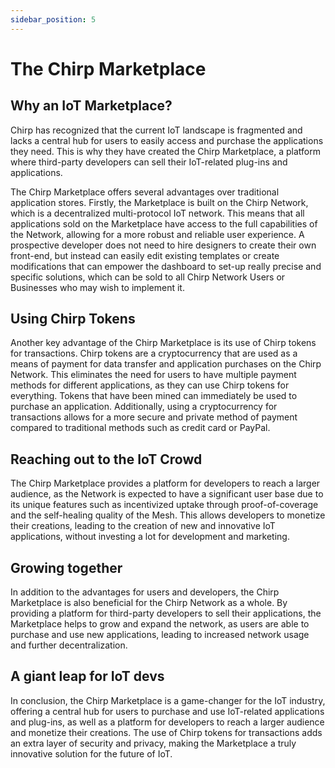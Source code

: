 ```yaml
---
sidebar_position: 5
---
```

# The Chirp Marketplace

## Why an IoT Marketplace?
Chirp has recognized that the current IoT landscape is fragmented and lacks a central hub for users to easily access and purchase the applications they need. This is why they have created the Chirp Marketplace, a platform where third-party developers can sell their IoT-related plug-ins and applications.

The Chirp Marketplace offers several advantages over traditional application stores. Firstly, the Marketplace is built on the Chirp Network, which is a decentralized multi-protocol IoT network. This means that all applications sold on the Marketplace have access to the full capabilities of the Network, allowing for a more robust and reliable user experience. A prospective developer does not need to hire designers to create their own front-end, but instead can easily edit existing templates or create modifications that can empower the dashboard to set-up really precise and specific solutions, which can be sold to all Chirp Network Users or Businesses who may wish to implement it.

## Using Chirp Tokens
Another key advantage of the Chirp Marketplace is its use of Chirp tokens for transactions. Chirp tokens are a cryptocurrency that are used as a means of payment for data transfer and application purchases on the Chirp Network. This eliminates the need for users to have multiple payment methods for different applications, as they can use Chirp tokens for everything. Tokens that have been mined can immediately be used to purchase an application. Additionally, using a cryptocurrency for transactions allows for a more secure and private method of payment compared to traditional methods such as credit card or PayPal.

## Reaching out to the IoT Crowd
The Chirp Marketplace provides a platform for developers to reach a larger audience, as the Network is expected to have a significant user base due to its unique features such as incentivized uptake through proof-of-coverage and the self-healing quality of the Mesh. This allows developers to monetize their creations, leading to the creation of new and innovative IoT applications, without investing a lot for development and marketing.

## Growing together
In addition to the advantages for users and developers, the Chirp Marketplace is also beneficial for the Chirp Network as a whole. By providing a platform for third-party developers to sell their applications, the Marketplace helps to grow and expand the network, as users are able to purchase and use new applications, leading to increased network usage and further decentralization.

## A giant leap for IoT devs
In conclusion, the Chirp Marketplace is a game-changer for the IoT industry, offering a central hub for users to purchase and use IoT-related applications and plug-ins, as well as a platform for developers to reach a larger audience and monetize their creations. The use of Chirp tokens for transactions adds an extra layer of security and privacy, making the Marketplace a truly innovative solution for the future of IoT.
